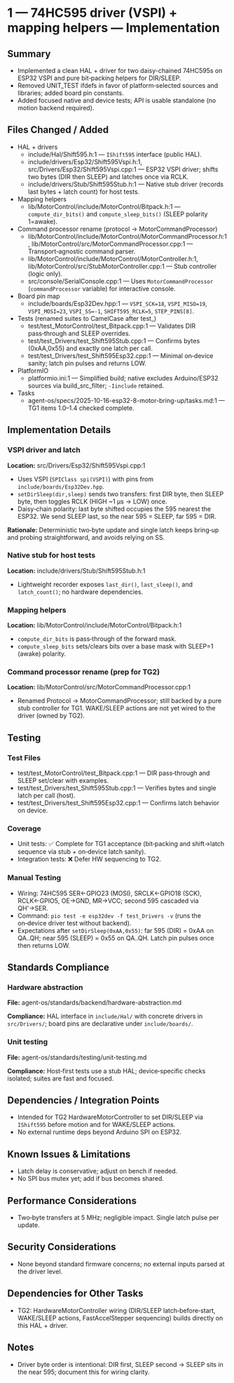 # 1 — 74HC595 driver (VSPI) + mapping helpers — Implementation

## Summary
- Implemented a clean HAL + driver for two daisy-chained 74HC595s on ESP32 VSPI and pure bit‑packing helpers for DIR/SLEEP.
- Removed UNIT_TEST ifdefs in favor of platform‑selected sources and libraries; added board pin constants.
- Added focused native and device tests; API is usable standalone (no motion backend required).

## Files Changed / Added
- HAL + drivers
  - include/Hal/Shift595.h:1 — `IShift595` interface (public HAL).
  - include/drivers/Esp32/Shift595Vspi.h:1, src/Drivers/Esp32/Shift595Vspi.cpp:1 — ESP32 VSPI driver; shifts two bytes (DIR then SLEEP) and latches once via RCLK.
  - include/drivers/Stub/Shift595Stub.h:1 — Native stub driver (records last bytes + latch count) for host tests.
- Mapping helpers
  - lib/MotorControl/include/MotorControl/Bitpack.h:1 — `compute_dir_bits()` and `compute_sleep_bits()` (SLEEP polarity 1=awake).
- Command processor rename (protocol → MotorCommandProcessor)
  - lib/MotorControl/include/MotorControl/MotorCommandProcessor.h:1, lib/MotorControl/src/MotorCommandProcessor.cpp:1 — Transport‑agnostic command parser.
  - lib/MotorControl/include/MotorControl/MotorController.h:1, lib/MotorControl/src/StubMotorController.cpp:1 — Stub controller (logic only).
  - src/console/SerialConsole.cpp:1 — Uses `MotorCommandProcessor` (`commandProcessor` variable) for interactive console.
- Board pin map
  - include/boards/Esp32Dev.hpp:1 — `VSPI_SCK=18`, `VSPI_MISO=19`, `VSPI_MOSI=23`, `VSPI_SS=-1`, `SHIFT595_RCLK=5`, `STEP_PINS[8]`.
- Tests (renamed suites to CamelCase after test_)
  - test/test_MotorControl/test_Bitpack.cpp:1 — Validates DIR pass‑through and SLEEP overrides.
  - test/test_Drivers/test_Shift595Stub.cpp:1 — Confirms bytes (0xAA,0x55) and exactly one latch per call.
  - test/test_Drivers/test_Shift595Esp32.cpp:1 — Minimal on‑device sanity; latch pin pulses and returns LOW.
- PlatformIO
  - platformio.ini:1 — Simplified build; native excludes Arduino/ESP32 sources via build_src_filter; `-Iinclude` retained.
- Tasks
  - agent-os/specs/2025-10-16-esp32-8-motor-bring-up/tasks.md:1 — TG1 items 1.0–1.4 checked complete.

## Implementation Details

### VSPI driver and latch
**Location:** src/Drivers/Esp32/Shift595Vspi.cpp:1

- Uses VSPI (`SPIClass spi(VSPI)`) with pins from `include/boards/Esp32Dev.hpp`.
- `setDirSleep(dir,sleep)` sends two transfers: first DIR byte, then SLEEP byte, then toggles RCLK (HIGH ~1 µs → LOW) once.
- Daisy‑chain polarity: last byte shifted occupies the 595 nearest the ESP32. We send SLEEP last, so the near 595 = SLEEP, far 595 = DIR.

**Rationale:** Deterministic two‑byte update and single latch keeps bring‑up and probing straightforward, and avoids relying on SS.

### Native stub for host tests
**Location:** include/drivers/Stub/Shift595Stub.h:1

- Lightweight recorder exposes `last_dir()`, `last_sleep()`, and `latch_count()`; no hardware dependencies.

### Mapping helpers
**Location:** lib/MotorControl/include/MotorControl/Bitpack.h:1

- `compute_dir_bits` is pass‑through of the forward mask.
- `compute_sleep_bits` sets/clears bits over a base mask with SLEEP=1 (awake) polarity.

### Command processor rename (prep for TG2)
**Location:** lib/MotorControl/src/MotorCommandProcessor.cpp:1

- Renamed Protocol → MotorCommandProcessor; still backed by a pure stub controller for TG1. WAKE/SLEEP actions are not yet wired to the driver (owned by TG2).

## Testing

### Test Files
- test/test_MotorControl/test_Bitpack.cpp:1 — DIR pass‑through and SLEEP set/clear with examples.
- test/test_Drivers/test_Shift595Stub.cpp:1 — Verifies bytes and single latch per call (host).
- test/test_Drivers/test_Shift595Esp32.cpp:1 — Confirms latch behavior on device.

### Coverage
- Unit tests: ✅ Complete for TG1 acceptance (bit‑packing and shift→latch sequence via stub + on‑device latch sanity).
- Integration tests: ❌ Defer HW sequencing to TG2.

### Manual Testing
- Wiring: 74HC595 SER←GPIO23 (MOSI), SRCLK←GPIO18 (SCK), RCLK←GPIO5, OE→GND, MR→VCC; second 595 cascaded via QH'→SER.
- Command: `pio test -e esp32dev -f test_Drivers -v` (runs the on‑device driver test without backend).
- Expectations after `setDirSleep(0xAA,0x55)`: far 595 (DIR) = 0xAA on QA..QH; near 595 (SLEEP) = 0x55 on QA..QH. Latch pin pulses once then returns LOW.

## Standards Compliance

### Hardware abstraction
**File:** agent-os/standards/backend/hardware-abstraction.md

**Compliance:** HAL interface in `include/Hal/` with concrete drivers in `src/Drivers/`; board pins are declarative under `include/boards/`.

### Unit testing
**File:** agent-os/standards/testing/unit-testing.md

**Compliance:** Host‑first tests use a stub HAL; device‑specific checks isolated; suites are fast and focused.

## Dependencies / Integration Points
- Intended for TG2 HardwareMotorController to set DIR/SLEEP via `IShift595` before motion and for WAKE/SLEEP actions.
- No external runtime deps beyond Arduino SPI on ESP32.

## Known Issues & Limitations
- Latch delay is conservative; adjust on bench if needed.
- No SPI bus mutex yet; add if bus becomes shared.

## Performance Considerations
- Two‑byte transfers at 5 MHz; negligible impact. Single latch pulse per update.

## Security Considerations
- None beyond standard firmware concerns; no external inputs parsed at the driver level.

## Dependencies for Other Tasks
- TG2: HardwareMotorController wiring (DIR/SLEEP latch‑before‑start, WAKE/SLEEP actions, FastAccelStepper sequencing) builds directly on this HAL + driver.

## Notes
- Driver byte order is intentional: DIR first, SLEEP second → SLEEP sits in the near 595; document this for wiring clarity.
